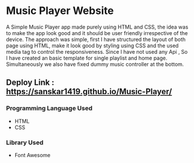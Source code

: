 # Music Player Website

A Simple Music Player app made purely using HTML and CSS, the idea was to make the app look good and it should be user friendly irrespective of the device. The approach was simple, first I have structured the layout of both page using HTML, make it look good by styling using CSS and the used media tag to control the responsiveness. Since I have not used any Api , So I have created an basic template for single playlist and home page. Simultaneously we also have fixed dummy music controller at the bottom.

## Deploy Link : https://sanskar1419.github.io/Music-Player/

### Programming Language Used

- HTML
- CSS

### Library Used

- Font Awesome
